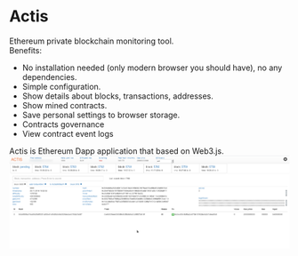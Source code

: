 # Actis
Ethereum private blockchain monitoring tool.<br/>
Benefits:
<ul>
  <li>No installation needed (only modern browser you should have), no any dependencies.</li>
  <li>Simple configuration.</li>
  <li>Show details about blocks, transactions, addresses.</li>
  <li>Show mined contracts.</li>
  <li>Save personal settings to browser storage.</li>
  <li>Contracts governance</li>
  <li>View contract event logs</li>
</ul>

Actis is Ethereum Dapp application that based on Web3.js.
<img src="actis.png" width="720"/>
